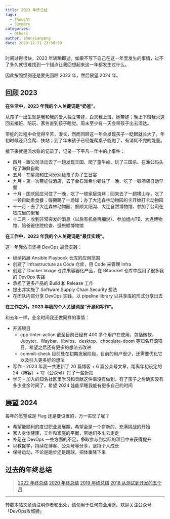 ```yaml
---
title: 2023 年终总结
tags:
  - Thought
  - Summary
categories:
  - Others
author: shenxianpeng
date: 2023-12-31 23:59:59
---
```


时间过得很快，2023 年转瞬即逝。如果不写下自己在这一年里发生的事情，过不了多久就很难找到一个锚点让我回想起来这一年都发生过什么。

因此按照惯例还是要先回顾 2023 年，然后展望 2024 年。

## 回顾 2023

**在生活中，2023 年我的个人关键词是“奶爸”。**

从孩子一出生就是我和我的爱人独立带娃，白天我上班，她带娃；晚上下班我火速回去接班、陪玩、家务直到孩子睡觉。周末至少有一天会带孩子出去溜达。

带娃的过程中会觉得辛苦，漫长，然而回顾这一年会发现孩子一眨眼就长大了。年初时候还只会爬、扶站；到了年末孩子已经能爬桌子能跑了，有消耗不完的能量。

接下来就是流水账的记录了，记录一下平凡一年中的小事件：

* 四月 - 跟公司活动去了一趟发现王国、爬了童牛岭、玩了三国杀、在渔公码头吃了海鲜自助
* 五月 - 在星海和庄河分别给孩子办了生日宴
* 九月 - 第一次带娃住酒店，去了金石滩希尔顿住了一晚、吃了一顿酒店自助早餐
* 十月 - 国庆回庄河住了一晚，吃了一顿家庭烧烤；回来去了一趟横山寺，吃了一顿自助素食餐；假期踢了一场球；办了大连森林动物园的卡开始打卡动物园
* 十一月 - 去了大连森林动物园、旅顺太阳沟、大连自然博物馆、参加了公司在钱库里的聚餐
* 十二月 - 收到非常突发的消息（以后有机会再细说）、参加组内TB、大连博物馆、陪爸爸住院检查、逛旅顺博物馆

**在工作中，2023 年我的个人关键词是“最佳实践”。**

这一年我依旧坚持 DevOps 最佳实践：

* 继续拓展 Ansible Playbook 仓库的应用范围
* 创建了 Infrastructure as Code 仓库，用 Code 来管理 Infra
* 创建了 Docker Image 仓库来容器化产品，在 Bitbucket 仓库中应用了很多我的 DevOps 实践
* 承担了更多产品的 Build 和 Release 工作
* 提出并实施了 Software Supply Chain Security 想法
* 在团队内部分享 DevOps 实践，以 pipeline library 以共享库的形式分享出去

**在工作之外，2023 年我的个人关键词是“开源和写作”。**

和去年一样，业余时间我还做同样的事情：

* 开源项目
  * cpp-linter-action 截至目前已经有 400 多个用户在使用，包括微软、Jupyter、Waybar、libvips、desktop、chocolate-doom 等知名开源项目，希望之后还有更多的想法去改进
  * commit-check 目前处在初期发展阶段，目前的用户很少，还需要优化它以及引入更多好的想法
* 写作 - 2023 年我一共更新了 20 篇博客 + 6 篇公众号文章，距离年初设定的 24（博客）+ 12（公众号）打了一些折扣
* 学习 - 加入的知名社区里学习和贡献这件事没有做到，有了孩子之后确实没有多少业余时间了，希望 2024 娃能早睡我能有更多自己的时间

## 展望 2024

每年的愿望或是 Flag 还是要设置的，万一实现了呢？

- 希望能顺利的度过职业发展期，希望会是一个崭新的、充满挑战的开始
- 家人身体健康，工作和家庭的平衡，带她们多出去走走
- 补足在 DevOps 一些方面的不足，争取参与到实际的项目中来获得提升
- 以教促学，持续在博客、公众号等分享，坚持个人成长
- 保持运动，不论是跑步还是踢球，把体重降下来

## 过去的年终总结

> [2022 年终总结](https://shenxianpeng.github.io/2022/12/2022-summary/)
> [2020 年终总结](https://shenxianpeng.github.io/2020/12/2020-summary/)
> [2019 年终总结](https://shenxianpeng.github.io/2019/12/2019-summary/)
> [2018 从测试到开发的五个月](https://shenxianpeng.github.io/2018/12/from-qa-to-dev/)

---

转载本站文章请注明作者和出处，请勿用于任何商业用途。欢迎关注公众号「DevOps攻城狮」

